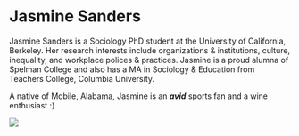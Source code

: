 # Jasmine Sanders

Jasmine Sanders is a Sociology PhD student at the University of California, Berkeley. Her research interests include organizations & institutions, culture, inequality, and workplace polices & practices. Jasmine is a proud alumna of Spelman College and also has a MA in Sociology & Education from Teachers College, Columbia University.

A native of Mobile, Alabama, Jasmine is an _**avid**_ sports fan and a wine enthusiast :) 

![](JasmineM.Sanders.JPG)
